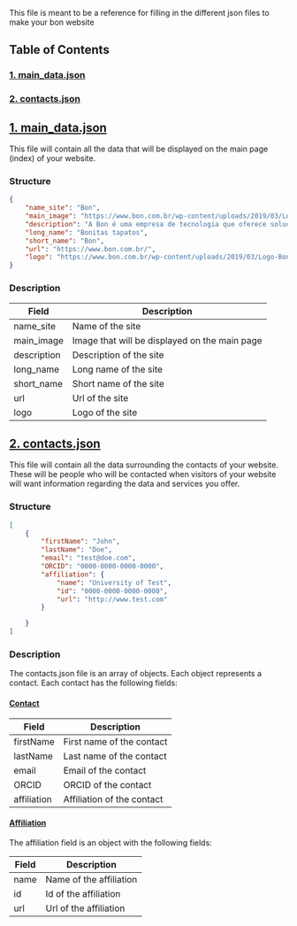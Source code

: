 This file is meant to be a reference for filling in the different json files to make your bon website 

## Table of Contents

### [1. main_data.json](#maindatajson)
### [2. contacts.json](#contactsjson)


## [1. main_data.json](#maindatajson)

This file will contain all the data that will be displayed on the main page (index) of your website.

### Structure

```json
{
    "name_site": "Bon",
    "main_image": "https://www.bon.com.br/wp-content/uploads/2019/03/Logo-Bon-1.png",
    "description": "A Bon é uma empresa de tecnologia que oferece soluções para o varejo. Com o objetivo de ajudar os lojistas a vender mais, a Bon oferece uma plataforma completa de gestão de lojas, com soluções para o controle de estoque, vendas, financeiro, CRM, e-commerce, marketing e muito mais.",
    "long_name": "Bonitas tapatos",
    "short_name": "Bon",
    "url": "https://www.bon.com.br/",
    "logo": "https://www.bon.com.br/wp-content/uploads/2019/03/Logo-Bon-1.png"
}
```

### Description

| Field | Description |
| --- | --- |
| name_site | Name of the site |
| main_image | Image that will be displayed on the main page |
| description | Description of the site |
| long_name | Long name of the site |
| short_name | Short name of the site |
| url | Url of the site |
| logo | Logo of the site |

## [2. contacts.json](#contactsjson)

This file will contain all the data surrounding the contacts of your website. These will be people who will be contacted when visitors of your website will want information regarding the data and services you offer.

### Structure

```json
[
    {
        "firstName": "John",
        "lastName": "Doe",
        "email": "test@doe.com",
        "ORCID": "0000-0000-0000-0000",
        "affiliation": {
            "name": "University of Test",
            "id": "0000-0000-0000-0000",
            "url": "http://www.test.com"
        }

    }
]
```

### Description

The contacts.json file is an array of objects. Each object represents a contact. Each contact has the following fields:

#### [Contact](#contactdescription)

| Field | Description |
| --- | --- |
| firstName | First name of the contact |
| lastName | Last name of the contact |
| email | Email of the contact |
| ORCID | ORCID of the contact |
| affiliation | Affiliation of the contact |

#### [Affiliation](#affiliationdescription)

The affiliation field is an object with the following fields:

| Field | Description |
| --- | --- |
| name | Name of the affiliation |
| id | Id of the affiliation |
| url | Url of the affiliation |

